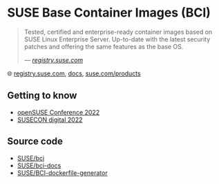 # SUSE Base Container Images (BCI)

> Tested, certified and enterprise-ready container images based on SUSE Linux Enterprise Server. Up-to-date with the latest security patches and offering the same features as the base OS.
>
> &mdash; _[registry.suse.com](https://registry.suse.com/)_

🌐 [registry.suse.com](https://registry.suse.com/), [docs](https://documentation.suse.com/container/all/html/Container-guide/), [suse.com/products](https://www.suse.com/products/base-container-images/)

## Getting to know

* [openSUSE Conference 2022](https://www.youtube.com/watch?v=TMHY_eohJNE)
* [SUSECON digital 2022](https://www.youtube.com/watch?v=bZiOHqadqd0)

## Source code

* [SUSE/bci](https://github.com/SUSE/bci)
* [SUSE/bci-docs](https://github.com/SUSE/bci-docs)
* [SUSE/BCI-dockerfile-generator](https://github.com/SUSE/BCI-dockerfile-generator)

